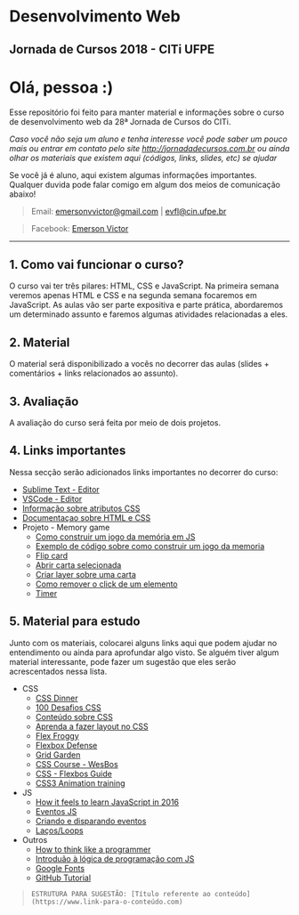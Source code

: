 # Desenvolvimento Web
## Jornada de Cursos 2018 - CITi UFPE

# Olá, pessoa :)
Esse repositório foi feito para manter material e informações sobre o curso de desenvolvimento web da 28ª Jornada de Cursos do CITi.

*Caso você não seja um aluno e tenha interesse você pode saber um pouco mais ou entrar em contato pelo site http://jornadadecursos.com.br ou ainda olhar os materiais que existem aqui (códigos, links, slides, etc) se ajudar*

Se você já é aluno, aqui existem algumas informações importantes. Qualquer duvida pode falar comigo em algum dos meios de comunicação abaixo!

> Email: emersonvvictor@gmail.com |  evfl@cin.ufpe.br 

> Facebook: [Emerson Victor](https://www.facebook.com/emersonvvictor)
----
## **1. Como vai funcionar o curso?**
O curso vai ter três pilares: HTML, CSS e JavaScript. Na primeira semana veremos apenas HTML e CSS e na segunda semana focaremos em JavaScript. As aulas vão ser parte expositiva e parte prática, abordaremos um determinado assunto e faremos algumas atividades relacionadas a eles.

## **2. Material**
O material será disponibilizado a vocês no decorrer das aulas (slides + comentários + links relacionados ao assunto).

## **3. Avaliação**
A avaliação do curso será feita por meio de dois projetos.

## **4. Links importantes**
Nessa secção serão adicionados links importantes no decorrer do curso:

- [Sublime Text - Editor](https://www.sublimetext.com)
- [VSCode - Editor](https://code.visualstudio.com)
- [Informação sobre atributos CSS](https://www.w3schools.com)
- [Documentaçao sobre HTML e CSS](https://developer.mozilla.org/pt-BR/docs/Web)
- Projeto - Memory game
    - [Como construir um jogo da memória em JS](https://scotch.io/tutorials/how-to-build-a-memory-matching-game-in-javascript)
    - [Exemplo de código sobre como construir um jogo da memoria](https://github.com/mmenavas/memory-game/blob/master/js/MemoryGame.js)
    - [Flip card](https://codepen.io/emersonvictor/pen/RByGmg)
    - [Abrir carta selecionada](https://codepen.io/emersonvictor/pen/GBdmZy)
    - [Criar layer sobre uma carta](https://codepen.io/emersonvictor/pen/RByGmg)
    - [Como remover o click de um elemento](https://css-tricks.com/almanac/properties/p/pointer-events/)
    - [Timer](https://codepen.io/emersonvictor/pen/qyKazE)

## **5. Material para estudo**
Junto com os materiais, colocarei alguns links aqui que podem ajudar no entendimento ou ainda para aprofundar algo visto. Se alguém tiver algum material interessante, pode fazer um sugestão que eles serão acrescentados nessa lista.
- CSS
    - [CSS Dinner](https://flukeout.github.io)
    - [100 Desafios CSS](https://100dayscss.com)
    - [Conteúdo sobre CSS](http://www.maujor.com/)
    - [Aprenda a fazer layout no CSS](http://pt-br.learnlayout.com)
    - [Flex Froggy](https://flexboxfroggy.com)
    - [Flexbox Defense](http://www.flexboxdefense.com)
    - [Grid Garden](https://cssgridgarden.com)
    - [CSS Course - WesBos](https://cssgrid.io)
    - [CSS - Flexbos Guide](https://origamid.com/projetos/flexbox-guia-completo/)
    - [CSS3 Animation training](https://github.com/tertiarycourses/CSS3AnimationTraining)
- JS
    - [How it feels to learn JavaScript in 2016](https://hackernoon.com/how-it-feels-to-learn-javascript-in-2016-d3a717dd577f)
    - [Eventos JS](http://desenvolvimentoparaweb.com/javascript/eventos-javascript/)
    - [Criando e disparando eventos](https://developer.mozilla.org/pt-BR/docs/Web/Guide/Events/criando_e_disparando_eventos)
    - [Laços/Loops](https://developer.mozilla.org/pt-BR/docs/Web/JavaScript/Guide/Lacos_e_iteracoes)
- Outros
    - [How to think like a programmer](https://medium.freecodecamp.org/how-to-think-like-a-programmer-3ae955d414cd)
    - [Introduão à lógica de programação com JS](https://medium.com/trainingcenter/introdu%C3%A7%C3%A3o-a-l%C3%B3gica-de-programa%C3%A7%C3%A3o-com-javascript-77d98de468c3)
    - [Google Fonts](https://fonts.google.com/)
    - [GitHub Tutorial](http://rogerdudler.github.io/git-guide/index.pt_BR.html)

> ```ESTRUTURA PARA SUGESTÃO: [Título referente ao conteúdo](https://www.link-para-o-conteúdo.com)``` 